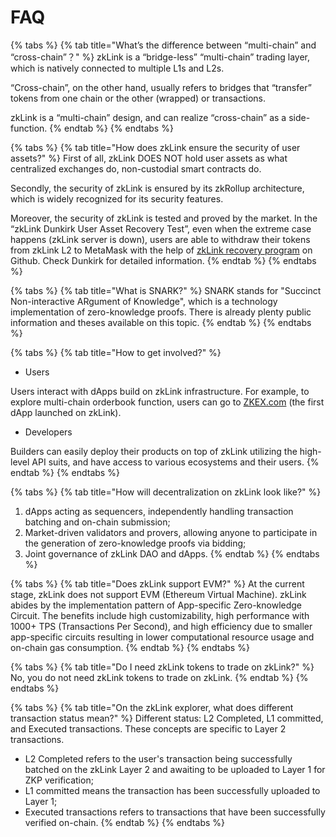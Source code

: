 # FAQ

{% tabs %}
{% tab title="What’s the difference between “multi-chain” and “cross-chain”？" %}
zkLink is a “bridge-less” “multi-chain” trading layer, which is natively connected to multiple L1s and L2s.

“Cross-chain”, on the other hand, usually refers to bridges that “transfer” tokens from one chain or the other (wrapped) or transactions.

zkLink is a “multi-chain” design, and can realize “cross-chain” as a side-function.
{% endtab %}
{% endtabs %}

{% tabs %}
{% tab title="How does zkLink ensure the security of user assets?" %}
First of all, zkLink DOES NOT hold user assets as what centralized exchanges do, non-custodial smart contracts do.

Secondly, the security of zkLink is ensured by its zkRollup architecture, which is widely recognized for its security features.

Moreover, the security of zkLink is tested and proved by the market. In the “zkLink Dunkirk User Asset Recovery Test”, even when the extreme case happens (zkLink server is down), users are able to withdraw their tokens from zkLink L2 to MetaMask with the help of [zkLink recovery program](https://github.com/zkLinkProtocol/recover\_state\_server) on Github. Check Dunkirk for detailed information.
{% endtab %}
{% endtabs %}

{% tabs %}
{% tab title="What is SNARK?" %}
SNARK stands for "Succinct Non-interactive ARgument of Knowledge", which is a technology implementation of zero-knowledge proofs. There is already plenty public information and theses available on this topic.
{% endtab %}
{% endtabs %}

{% tabs %}
{% tab title="How to get involved?" %}
* Users

Users interact with dApps build on zkLink infrastructure. For example, to explore multi-chain orderbook function, users can go to [ZKEX.com](http://zkex.com) (the first dApp launched on zkLink).

* Developers

Builders can easily deploy their products on top of zkLink utilizing the high-level API suits, and have access to various ecosystems and their users.
{% endtab %}
{% endtabs %}

{% tabs %}
{% tab title="How will decentralization on zkLink look like?" %}
1. dApps acting as sequencers, independently handling transaction batching and on-chain submission;
2. Market-driven validators and provers, allowing anyone to participate in the generation of zero-knowledge proofs via bidding;
3. Joint governance of zkLink DAO and dApps.
{% endtab %}
{% endtabs %}

{% tabs %}
{% tab title="Does zkLink support EVM?" %}
At the current stage, zkLink does not support EVM (Ethereum Virtual Machine). zkLink abides by the implementation pattern of App-specific Zero-knowledge Circuit. The benefits include high customizability, high performance with 1000+ TPS (Transactions Per Second), and high efficiency due to smaller app-specific circuits resulting in lower computational resource usage and on-chain gas consumption.
{% endtab %}
{% endtabs %}

{% tabs %}
{% tab title="Do I need zkLink tokens to trade on zkLink?" %}
No, you do not need zkLink tokens to trade on zkLink.
{% endtab %}
{% endtabs %}

{% tabs %}
{% tab title="On the zkLink explorer, what does different transaction status mean?" %}
Different status: L2 Completed, L1 committed, and Executed transactions. These concepts are specific to Layer 2 transactions.&#x20;

* L2 Completed refers to the user's transaction being successfully batched on the zkLink Layer 2 and awaiting to be uploaded to Layer 1 for ZKP verification;
* L1 committed means the transaction has been successfully uploaded to Layer 1;
* Executed transactions refers to transactions that have been successfully verified on-chain.
{% endtab %}
{% endtabs %}
